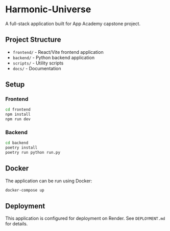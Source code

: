 # Harmonic-Universe

A full-stack application built for App Academy capstone project.

## Project Structure

- `frontend/` - React/Vite frontend application
- `backend/` - Python backend application
- `scripts/` - Utility scripts
- `docs/` - Documentation

## Setup

### Frontend

```bash
cd frontend
npm install
npm run dev
```

### Backend

```bash
cd backend
poetry install
poetry run python run.py
```

## Docker

The application can be run using Docker:

```bash
docker-compose up
```

## Deployment

This application is configured for deployment on Render. See `DEPLOYMENT.md` for details.
